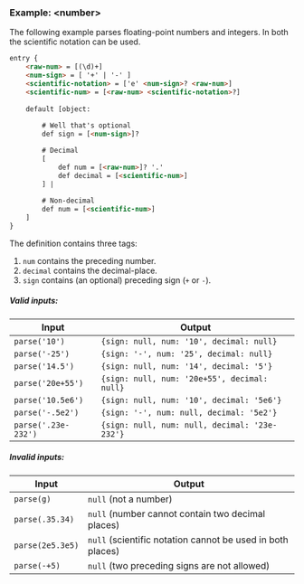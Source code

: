 ### Example: \<number\>
The following example parses floating-point numbers and integers. 
In both the scientific notation can be used.

```html
entry {
    <raw-num> = [(\d)+]
    <num-sign> = [ '+' | '-' ]
    <scientific-notation> = ['e' <num-sign>? <raw-num>]
    <scientific-num> = [<raw-num> <scientific-notation>?]
    
    default [object:
    
        # Well that's optional
        def sign = [<num-sign>]?

        # Decimal
        [
            def num = [<raw-num>]? '.' 
            def decimal = [<scientific-num>]
        ] |
    
        # Non-decimal
        def num = [<scientific-num>]
    ]
}
```

The definition contains three tags:
1. `num` contains the preceding number. 
2. `decimal` contains the decimal-place.
3. `sign` contains (an optional) preceding sign (`+` or `-`).

##### Valid inputs:
| Input | Output |
| ----- | ------ |
| `parse('10')` | `{sign: null, num: '10', decimal: null}` |
| `parse('-25')` | `{sign: '-', num: '25', decimal: null}` |
| `parse('14.5')` | `{sign: null, num: '14', decimal: '5'}` |
| `parse('20e+55')` | `{sign: null, num: '20e+55', decimal: null}` |
| `parse('10.5e6')` | `{sign: null, num: '10', decimal: '5e6'}` |
| `parse('-.5e2')` | `{sign: '-', num: null, decimal: '5e2'}` |
| `parse('.23e-232')` | `{sign: null, num: null, decimal: '23e-232'}` |

##### Invalid inputs:
| Input | Output |
| ----- | ------ |
| `parse(g)` | `null` (not a number) |
| `parse(.35.34)` | `null` (number cannot contain two decimal places) |
| `parse(2e5.3e5)` | `null` (scientific notation cannot be used in both places) |
| `parse(-+5)` | `null` (two preceding signs are not allowed) |
